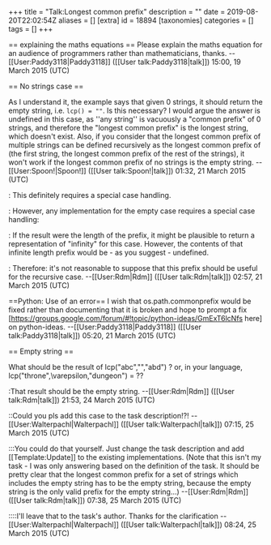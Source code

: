 +++
title = "Talk:Longest common prefix"
description = ""
date = 2019-08-20T22:02:54Z
aliases = []
[extra]
id = 18894
[taxonomies]
categories = []
tags = []
+++

== explaining the maths equations ==
Please explain the maths equation for an audience of programmers rather than mathematicians, thanks. --[[User:Paddy3118|Paddy3118]] ([[User talk:Paddy3118|talk]]) 15:00, 19 March 2015 (UTC)

== No strings case ==

As I understand it, the example says that given 0 strings, it should return the empty string, i.e. <code>lcp() = ""</code>. Is this necessary? I would argue the answer is undefined in this case, as ''any string'' is vacuously a "common prefix" of 0 strings, and therefore the "longest common prefix" is the longest string, which doesn't exist. Also, if you consider that the longest common prefix of multiple strings can be defined recursively as the longest common prefix of (the first string, the longest common prefix of the rest of the strings), it won't work if the longest common prefix of no strings is the empty string.  --[[User:Spoon!|Spoon!]] ([[User talk:Spoon!|talk]]) 01:32, 21 March 2015 (UTC)

: This definitely requires a special case handling.

: However, any implementation for the empty case requires a special case handling:

: If the result were the length of the prefix, it might be plausible to return a representation of "infinity" for this case. However, the contents of that infinite length prefix would be - as you suggest - undefined.

: Therefore: it's not reasonable to suppose that this prefix should be useful for the recursive case. --[[User:Rdm|Rdm]] ([[User talk:Rdm|talk]]) 02:57, 21 March 2015 (UTC)

==Python: Use of an error==
I wish that os.path.commonprefix would be fixed rather than documenting that it is broken and hope to prompt a fix [https://groups.google.com/forum/#!topic/python-ideas/GmExT6lcNfs here] on python-ideas. --[[User:Paddy3118|Paddy3118]] ([[User talk:Paddy3118|talk]]) 05:20, 21 March 2015 (UTC)

== Empty string ==

What should be the result of lcp("abc","","abd") ?
or, in your language, 
lcp("throne",\varepsilon,"dungeon") = ??

:That result should be the empty string. --[[User:Rdm|Rdm]] ([[User talk:Rdm|talk]]) 21:53, 24 March 2015 (UTC)

::Could you pls add this case to the task description!?! --[[User:Walterpachl|Walterpachl]] ([[User talk:Walterpachl|talk]]) 07:15, 25 March 2015 (UTC)

:::You could do that yourself. Just change the task description and add [[Template:Update]] to the existing implementations. (Note that this isn't my task - I was only answering based on the definition of the task. It should be pretty clear that the longest common prefix for a set of strings which includes the empty string has to be the empty string, because the empty string is the only valid prefix for the empty string...) --[[User:Rdm|Rdm]] ([[User talk:Rdm|talk]]) 07:38, 25 March 2015 (UTC)

::::I'll leave that to the task's author. Thanks for the clarification --[[User:Walterpachl|Walterpachl]] ([[User talk:Walterpachl|talk]]) 08:24, 25 March 2015 (UTC)
